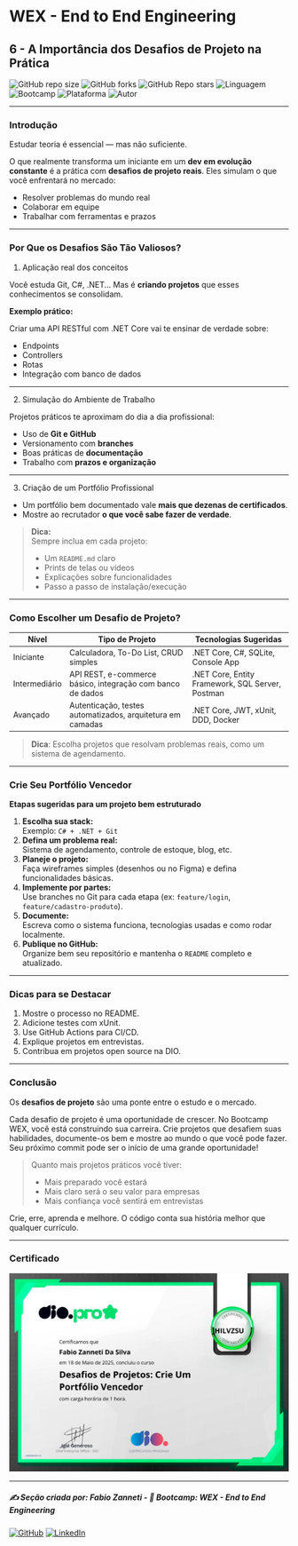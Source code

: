# WEX - End to End Engineering

## 6 - A Importância dos Desafios de Projeto na Prática

![GitHub repo size](https://img.shields.io/github/repo-size/fzanneti/wex-e2e-csharp)
![GitHub forks](https://img.shields.io/github/forks/fzanneti/wex-e2e-csharp?style=social)
![GitHub Repo stars](https://img.shields.io/github/stars/fzanneti/wex-e2e-csharp?style=social)
![Linguagem](https://img.shields.io/badge/Linguagem-CSharp-blue)
![Bootcamp](https://img.shields.io/badge/WEX-End--to--End%20Engineering-blueviolet?logo=vercel&logoColor=white)
![Plataforma](https://img.shields.io/badge/Powered%20by-DIO.io-red?logo=data:image/svg+xml;base64,PHN2ZyBmaWxsPSIjZmZmIiB2aWV3Qm94PSIwIDAgMzIgMzIiIHhtbG5zPSJodHRwOi8vd3d3LnczLm9yZy8yMDAwL3N2ZyI+PHBhdGggZD0iTTYuNzEgMy4yNWMtMi44OCAxLjQxLTUuMDcgNC4yMy01LjA3IDcuNzYgMCAzLjU4IDIuMjggNi43IDUuMzMgOC4xNSAxLjgzLS42MiAyLjQtMi4yNiAyLjQtMy44MSAwLS4yMy0uMDItLjQ1LS4wNS0uNjZBLjQ0LjQ0IDAgMDExMC4xIDExYy4yNC0uNzUuMTEtMS41My0uMy0yLjIyQzguOTIgNy45NiA3LjMzIDcuNSA1Ljc0IDcuNjZhNS41NSA1LjU1IDAgM)
![Autor](https://img.shields.io/badge/Autor-fzanneti-blue?style=flat-square&logo=github)

---

### Introdução

Estudar teoria é essencial — mas não suficiente.

O que realmente transforma um iniciante em um **dev em evolução constante** é a prática com **desafios de projeto reais**. Eles simulam o que você enfrentará no mercado:

- Resolver problemas do mundo real
- Colaborar em equipe
- Trabalhar com ferramentas e prazos

---

### Por Que os Desafios São Tão Valiosos?

1. Aplicação real dos conceitos

Você estuda Git, C#, .NET... Mas é **criando projetos** que esses conhecimentos se consolidam.

**Exemplo prático:**

Criar uma API RESTful com .NET Core vai te ensinar de verdade sobre:

- Endpoints
- Controllers
- Rotas
- Integração com banco de dados

---

2. Simulação do Ambiente de Trabalho

Projetos práticos te aproximam do dia a dia profissional:

- Uso de **Git e GitHub**
- Versionamento com **branches**
- Boas práticas de **documentação**
- Trabalho com **prazos e organização**

---

3. Criação de um Portfólio Profissional

- Um portfólio bem documentado vale **mais que dezenas de certificados**.
- Mostre ao recrutador **o que você sabe fazer de verdade**.

> **Dica:**  
> Sempre inclua em cada projeto:
> - Um `README.md` claro
> - Prints de telas ou vídeos
> - Explicações sobre funcionalidades
> - Passo a passo de instalação/execução

---

### Como Escolher um Desafio de Projeto?

| Nível       | Tipo de Projeto                                         | Tecnologias Sugeridas                     |
|---------------|------------------------------------------------------------|---------------------------------------------|
| Iniciante     | Calculadora, To-Do List, CRUD simples                     | .NET Core, C#, SQLite, Console App          |
| Intermediário | API REST, e-commerce básico, integração com banco de dados | .NET Core, Entity Framework, SQL Server, Postman |
| Avançado      | Autenticação, testes automatizados, arquitetura em camadas | .NET Core, JWT, xUnit, DDD, Docker          |

> **Dica**: Escolha projetos que resolvam problemas reais, como um sistema de agendamento.

---

### Crie Seu Portfólio Vencedor

**Etapas sugeridas para um projeto bem estruturado**

1. **Escolha sua stack:**  
   Exemplo: `C# + .NET + Git`
2. **Defina um problema real:**  
   Sistema de agendamento, controle de estoque, blog, etc.
3. **Planeje o projeto:**  
   Faça wireframes simples (desenhos ou no Figma) e defina funcionalidades básicas.
4. **Implemente por partes:**  
   Use branches no Git para cada etapa (ex: `feature/login`, `feature/cadastro-produto`).
5. **Documente:**  
   Escreva como o sistema funciona, tecnologias usadas e como rodar localmente.
6. **Publique no GitHub:**  
   Organize bem seu repositório e mantenha o `README` completo e atualizado.

---

### Dicas para se Destacar

1. Mostre o processo no README.
2. Adicione testes com xUnit.
3. Use GitHub Actions para CI/CD.
4. Explique projetos em entrevistas.
5. Contribua em projetos open source na DIO.

---

### Conclusão

Os **desafios de projeto** são uma ponte entre o estudo e o mercado.

Cada desafio de projeto é uma oportunidade de crescer. No Bootcamp WEX, você está construindo sua carreira. Crie projetos que desafiem suas habilidades, documente-os bem e mostre ao mundo o que você pode fazer. Seu próximo commit pode ser o início de uma grande oportunidade!

> Quanto mais projetos práticos você tiver:
> - Mais preparado você estará
> - Mais claro será o seu valor para empresas
> - Mais confiança você sentirá em entrevistas

Crie, erre, aprenda e melhore.
O código conta sua história melhor que qualquer currículo.

---

### Certificado

<img src="https://github.com/fzanneti/DIO-wex-e2e-csharp/blob/main/Assets/images/4-desafios-de-projetos-crie-um-portfolio-vencedor.jpg" alt="Certificado" width="600px">

---

##### ✍️ Seção criada por: *Fabio Zanneti* - 🎯 Bootcamp: **WEX - End to End Engineering**
[![GitHub](https://img.shields.io/badge/GitHub-fzanneti-181717?style=flat&logo=github)](https://github.com/fzanneti)
[![LinkedIn](https://img.shields.io/badge/LinkedIn-fzanneti-0A66C2?style=flat&logo=linkedin&logoColor=white)](https://linkedin.com/in/fzanneti)